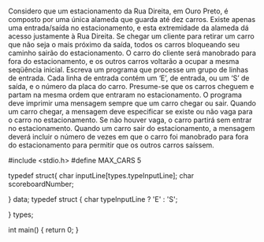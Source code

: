 #
#
#
#
#
Considero que um estacionamento da Rua Direita, em Ouro Preto, é composto por uma única alameda que guarda até dez carros. Existe apenas uma entrada/saída no estacionamento, e esta extremidade da alameda dá acesso justamente à Rua Direita. Se chegar um cliente para retirar um carro que não seja o mais próximo da saída, todos os carros bloqueando seu caminho sairão do estacionamento. O carro do cliente será manobrado para fora do estacionamento, e os outros carros voltarão a ocupar a mesma seqüência inicial. Escreva um programa que processe um grupo de linhas de entrada. Cada linha de entrada contém um ‘E’, de entrada, ou um ‘S’ de saída, e o número da placa do carro. Presume-se que os carros cheguem e partam na mesma ordem que entraram no estacionamento. O programa deve imprimir uma mensagem sempre que um carro chegar ou sair. Quando um carro chegar, a mensagem deve especificar se existe ou não vaga para o carro no estacionamento. Se não houver vaga, o carro partirá sem entrar no estacionamento. Quando um carro sair do estacionamento, a mensagem deverá incluir o número de vezes em que o carro foi manobrado para fora do estacionamento para permitir que os outros carros saíssem.

#include <stdio.h>
#define MAX_CARS 5

typedef struct{
  char inputLine[types.typeInputLine];
  char scoreboardNumber;

} data;
typedef struct {
  char typeInputLine ? 'E' : 'S';

} types;

int main() {
  return 0;
}